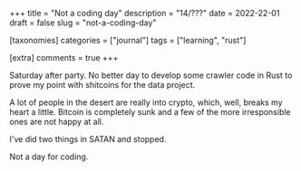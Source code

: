 +++
title = "Not a coding day"
description = "14/???"
date = 2022-22-01
draft = false
slug = "not-a-coding-day"

[taxonomies]
categories = ["journal"]
tags = ["learning", "rust"]

[extra]
comments = true
+++

Saturday after party. No better day to develop some crawler code in Rust to prove my point with shitcoins for the data project.

A lot of people in the desert are really into crypto, which, well, breaks my heart a little. Bitcoin is completely sunk and a few of the more irresponsible ones are not happy at all.

I've did two things in SATAN and stopped.

Not a day for coding.
